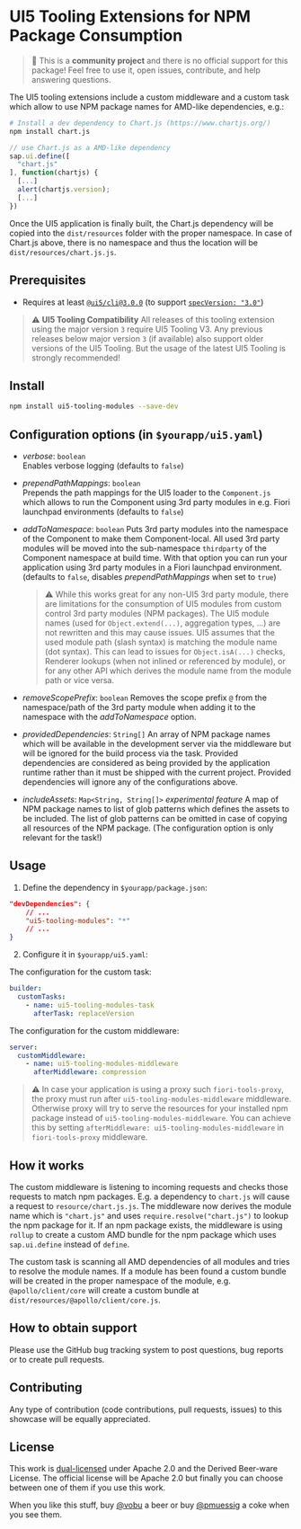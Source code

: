 # UI5 Tooling Extensions for NPM Package Consumption

> :wave: This is a **community project** and there is no official support for this package! Feel free to use it, open issues, contribute, and help answering questions.

The UI5 tooling extensions include a custom middleware and a custom task which allow to use NPM package names for AMD-like dependencies, e.g.:

```bash
# Install a dev dependency to Chart.js (https://www.chartjs.org/)
npm install chart.js
```

```js
// use Chart.js as a AMD-like dependency
sap.ui.define([
  "chart.js"
], function(chartjs) {
  [...]
  alert(chartjs.version);
  [...]
})
```

Once the UI5 application is finally built, the Chart.js dependency will be copied into the `dist/resources` folder with the proper namespace. In case of Chart.js above, there is no namespace and thus the location will be `dist/resources/chart.js.js`.

## Prerequisites

- Requires at least [`@ui5/cli@3.0.0`](https://sap.github.io/ui5-tooling/v3/pages/CLI/) (to support [`specVersion: "3.0"`](https://sap.github.io/ui5-tooling/pages/Configuration/#specification-version-30))

> :warning: **UI5 Tooling Compatibility**
> All releases of this tooling extension using the major version `3` require UI5 Tooling V3. Any previous releases below major version `3` (if available) also support older versions of the UI5 Tooling. But the usage of the latest UI5 Tooling is strongly recommended!

## Install

```bash
npm install ui5-tooling-modules --save-dev
```

## Configuration options (in `$yourapp/ui5.yaml`)

- *verbose*: `boolean`  
  Enables verbose logging (defaults to `false`)
  &nbsp;

- *prependPathMappings*: `boolean`  
  Prepends the path mappings for the UI5 loader to the `Component.js` which allows to run the Component using 3rd party modules in e.g. Fiori launchpad environments (defaults to `false`)
  &nbsp;

- *addToNamespace*: `boolean`
  Puts 3rd party modules into the namespace of the Component to make them Component-local. All used 3rd party modules will be moved into the sub-namespace `thirdparty` of the Component namespace at build time. With that option you can run your application using 3rd party modules in a Fiori launchpad environment. (defaults to `false`, disables *prependPathMappings* when set to `true`)
  &nbsp;
  > :warning: While this works great for any non-UI5 3rd party module, there are limitations for the consumption of UI5 modules from custom control 3rd party modules (NPM packages). The UI5 module names (used for `Object.extend(...)`, aggregation types, ...) are not rewritten and this may cause issues. UI5 assumes that the used module path (slash syntax) is matching the module name (dot syntax). This can lead to issues for `Object.isA(...)` checks, Renderer lookups (when not inlined or referenced by module), or for any other API which derives the module name from the module path or vice versa.

- *removeScopePrefix*: `boolean`
  Removes the scope prefix `@` from the namespace/path of the 3rd party module when adding it to the namespace with the *addToNamespace* option.

- *providedDependencies*: `String[]`
  An array of NPM package names which will be available in the development server via the middleware but will be ignored for the build process via the task. Provided dependencies are considered as being provided by the application runtime rather than it must be shipped with the current project. Provided dependencies will ignore any of the configurations above.

- *includeAssets*: `Map<String, String[]>` *experimental feature*
  A map of NPM package names to list of glob patterns which defines the assets to be included. The list of glob patterns can be omitted in case of copying all resources of the NPM package. (The configuration option is only relevant for the task!)

## Usage

1. Define the dependency in `$yourapp/package.json`:

```json
"devDependencies": {
    // ...
    "ui5-tooling-modules": "*"
    // ...
}
```

2. Configure it in `$yourapp/ui5.yaml`:

The configuration for the custom task:

```yaml
builder:
  customTasks:
    - name: ui5-tooling-modules-task
      afterTask: replaceVersion
```

The configuration for the custom middleware:

```yaml
server:
  customMiddleware:
    - name: ui5-tooling-modules-middleware
      afterMiddleware: compression
```

> :warning: In case your application is using a proxy such `fiori-tools-proxy`, the proxy must run after `ui5-tooling-modules-middleware` middleware. Otherwise proxy will try to serve the resources for your installed npm package instead of `ui5-tooling-modules-middleware`. You can achieve this by setting `afterMiddleware: ui5-tooling-modules-middleware` in `fiori-tools-proxy` middleware.

## How it works

The custom middleware is listening to incoming requests and checks those requests to match npm packages. E.g. a dependency to `chart.js` will cause a request to `resource/chart.js.js`. The middleware now derives the module name which is `"chart.js"` and uses `require.resolve("chart.js")` to lookup the npm package for it. If an npm package exists, the middleware is using `rollup` to create a custom AMD bundle for the npm package which uses `sap.ui.define` instead of `define`.

The custom task is scanning all AMD dependencies of all modules and tries to resolve the module names. If a module has been found a custom bundle will be created in the proper namespace of the module, e.g. `@apollo/client/core` will create a custom bundle at `dist/resources/@apollo/client/core.js`.

## How to obtain support

Please use the GitHub bug tracking system to post questions, bug reports or to create pull requests.

## Contributing

Any type of contribution (code contributions, pull requests, issues) to this showcase will be equally appreciated.

## License

This work is [dual-licensed](../../LICENSE) under Apache 2.0 and the Derived Beer-ware License. The official license will be Apache 2.0 but finally you can choose between one of them if you use this work.

When you like this stuff, buy [@vobu](https://twitter.com/vobu) a beer or buy [@pmuessig](https://twitter.com/pmuessig) a coke when you see them.
